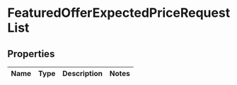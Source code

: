 # FeaturedOfferExpectedPriceRequestList

## Properties
Name | Type | Description | Notes
------------ | ------------- | ------------- | -------------
